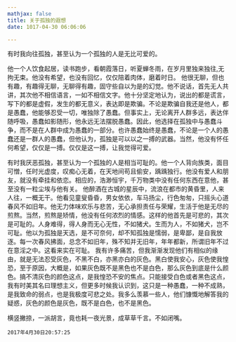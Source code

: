 ```yaml
---
mathjax: false
title: 关于孤独的遐想
date: 1017-04-30 06:06:06

---
```


有时我向往孤独，甚至认为一个孤独的人是无比可爱的。

他一个人饮食起居，读书跑步，看朝霞落日，听夏蝉冬雨，在岁月里独来独往,无拘无束。他没有希望，也没有回忆，仅仅陪着肉体，磨着时日。 
他很无聊，但也有趣，有趣得无聊，无聊得有趣，固守些自以为是的幻觉。他不说话，首先无人共讲，其次他不相信语言，一如不相信文字。他十分坚定地认为，说出的都是谎言，写下的都是虚假，发生的都无意义，表达即是欺骗。不论是欺骗自我还是他人，都是愚蠢，他能够忍受一切，唯独除了愚蠢。但事实上，无论离开人群多远，表达伴随呼吸，愚蠢如影随形，他永远无法摆脱愚蠢。因此，他选择在孤独中与愚蠢斗争，而不是在人群中成为愚蠢的一部分。也许愚蠢始终是愚蠢，不论是一个人的愚蠢还是一群人的愚蠢，但他认为，孤独是可以以之一搏的武器。当然，他没有怀任何希望，仅仅是一搏。仅仅是这一搏，让我觉得可爱。

有时我厌恶孤独，甚至认为一个孤独的人是相当可耻的。他一个人背向族类，面目可憎，任时光虚度，叹痴心无着，在天地间苟且偷安，踽踽独行。他没有爱人和朋友，就没有牵挂和依恋。相应的，浩渺恒宇，千万物类中没有任何东西在意他，甚至没有一粒尘埃与他有关。
他醉酒在古城的星辰中，流浪在都市的黄昏里，人来人往，一概无干。他看见童叟昏昏，男女依依，车马扬尘，行色匆匆，只摇头心道春风不如旧年。他无力体味欢乐与悲苦，无心承担责任与荣耀，生活于他是无尽的煎熬。当然，煎熬是矫情，他没有任何浓烈的情感。这样的他首先是可悲的，其次是可耻的。人身难得，得人身而无心无性，不如猪犬。生而为人，不如猪犬，岂不可耻。他以为孤独是天选，是不可奈何，却不知孤独是懦弱，是卑鄙，是自我放逐。每一次春风拂面，总念不如旧年，殊不知并无旧年，年年都新，所谓旧年不过在意淫之中。这看来实在可耻。
我有许多痛苦，但我渐渐发现他们有相似的缘由，就是无法忍受灰色，不黑不白，亦黑亦白的灰色。黑白使我安心，灰色使我惶恐，至于原因，大概是，如果灰色既不是黑色也不是白色，那么灰色到底是什么颜色。搞不清灰色的颜色这点，是我惶恐不安的焦点。只能接受白色或者黑色这点，我有时美其名曰理想主义，但更多时候我认识到，这只是一种愚蠢，一种不成熟，是我致命的弱点，也是我极度可悲之处。我多么羡慕一些人，他们慷慨地解答我的疑惑，灰色的颜色是灰色，既不是白色，也不是黑色。

横竖撇捺，一派胡言，竟也耗一夜光景，成草草千言。不如闭嘴。

`2017年4月30日20:57:25`

